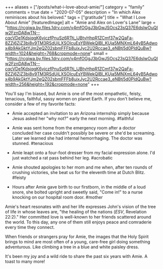 +++
aliases = ["/posts/what-i-love-about-amie/"]
category = "family"
comments = true
date = "2020-07-05"
description = "In which Alex reminisces about his beloved."
tags = ["gratitude"]
title = "What I Love About Amie"
[featuredImage]
  alt = "Amie and Alex on Lover's Lane"
  large = "https://rcgiwa.by.files.1drv.com/y4mfOGgJ3bGwJSOcs23sQ37E6dslwOuQIw2FznDA8wTN--cqcVDe1KdsjqgK6vjczfPnuSz6RTtj_lJBtyHhpR1ZCmf37w2QaFa-8ZZj6ZjZ3bi8v9TM3RSdUjLXSOIcuEsYBWekQlBI_KUja5MNXmL64yB5Adwox4b9AkGktYJm2eQZ02sbmFFFb8uixJyc2U2Rccae3_eNBtj5d0PldQuBw?width=1024&height=768&cropmode=none"
  small = "https://rcgiwa.by.files.1drv.com/y4mfOGgJ3bGwJSOcs23sQ37E6dslwOuQIw2FznDA8wTN--cqcVDe1KdsjqgK6vjczfPnuSz6RTtj_lJBtyHhpR1ZCmf37w2QaFa-8ZZj6ZjZ3bi8v9TM3RSdUjLXSOIcuEsYBWekQlBI_KUja5MNXmL64yB5Adwox4b9AkGktYJm2eQZ02sbmFFFb8uixJyc2U2Rccae3_eNBtj5d0PldQuBw?width=256&height=192&cropmode=none"
+++

You'll say I'm biased, but Amie is one of the most empathetic, feisty, tenacious, faithful, sassy women on planet Earth. If you don't believe me, consider a few of my favorite facts:

- Amie accepted an invitation to an Arizona internship simply because Jesus asked her "why not?" early the next morning. #faithful

- Amie was sent home from the emergency room after a doctor concluded her case couldn't possibly be severe or she'd be screaming. Later we learned she had internal hemorrhaging. The doctor was stunned. #tenacious

- Amie leapt onto a four-foot dresser from my facial expression alone. I'd just watched a rat pass behind her leg. #acrobatic

- Amie shouted apologies to her mom and me when, after ten rounds of crushing victories, she beat us for the eleventh time at Dutch Blitz. #feisty

- Hours after Amie gave birth to our firstborn, in the middle of a loud snore, she bolted upright and sweetly said, "Come in!" to a nurse knocking on our hospital room door. #mother

Amie's heart resonates with and her life expresses John's vision of the tree of life in whose leaves are, "the healing of the nations (_ESV_, Revelation 22:2)." Her committed love is well-known to her friends scattered around the world. To this day, any one of them still enjoys peace and comraderie every time they connect.

When friends or strangers pray for Amie, the images that the Holy Spirit brings to mind are most often of a young, care-free girl doing something adventurous. Like climbing a tree in a blue and white paisley dress.

It's been my joy and a wild ride to share the past six years with Amie. A toast to many more!

